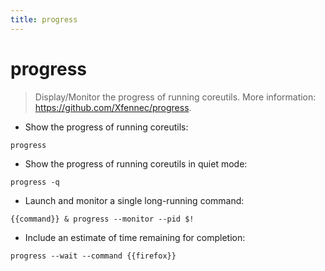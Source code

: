```yaml
---
title: progress
---
```

# progress

> Display/Monitor the progress of running coreutils.
> More information: <https://github.com/Xfennec/progress>.

- Show the progress of running coreutils:

`progress`

- Show the progress of running coreutils in quiet mode:

`progress -q`

- Launch and monitor a single long-running command:

`{{command}} & progress --monitor --pid $!`

- Include an estimate of time remaining for completion:

`progress --wait --command {{firefox}}`
